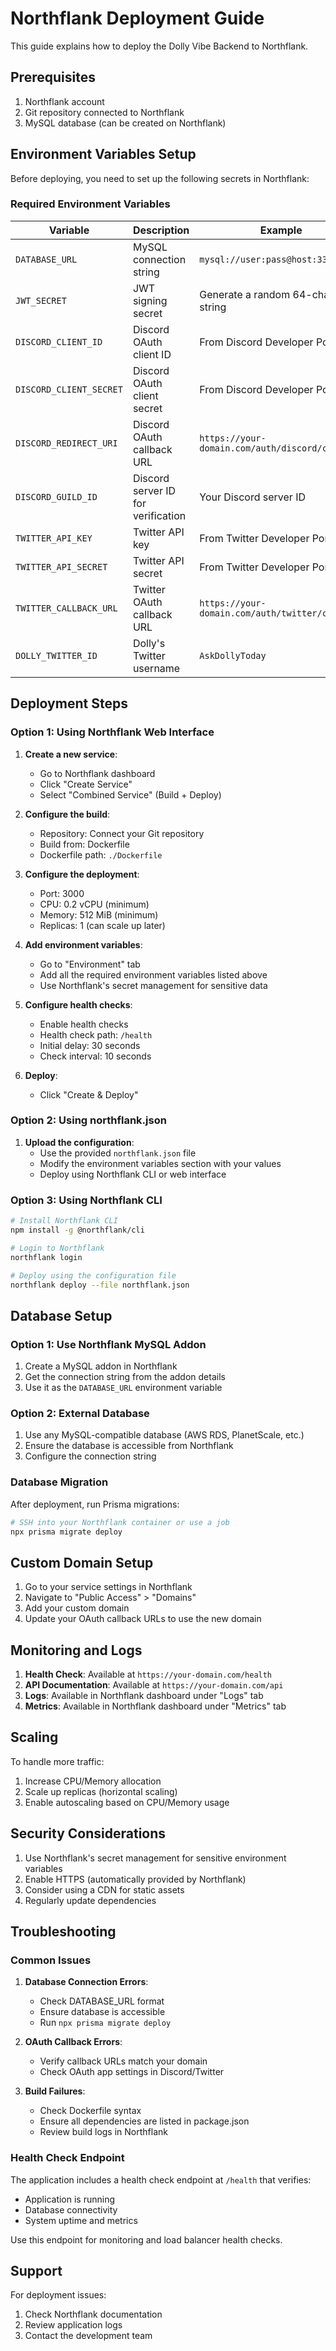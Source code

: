 # Northflank Deployment Guide

This guide explains how to deploy the Dolly Vibe Backend to Northflank.

## Prerequisites

1. Northflank account
2. Git repository connected to Northflank
3. MySQL database (can be created on Northflank)

## Environment Variables Setup

Before deploying, you need to set up the following secrets in Northflank:

### Required Environment Variables

| Variable | Description | Example |
|----------|-------------|---------|
| `DATABASE_URL` | MySQL connection string | `mysql://user:pass@host:3306/db` |
| `JWT_SECRET` | JWT signing secret | Generate a random 64-character string |
| `DISCORD_CLIENT_ID` | Discord OAuth client ID | From Discord Developer Portal |
| `DISCORD_CLIENT_SECRET` | Discord OAuth client secret | From Discord Developer Portal |
| `DISCORD_REDIRECT_URI` | Discord OAuth callback URL | `https://your-domain.com/auth/discord/callback` |
| `DISCORD_GUILD_ID` | Discord server ID for verification | Your Discord server ID |
| `TWITTER_API_KEY` | Twitter API key | From Twitter Developer Portal |
| `TWITTER_API_SECRET` | Twitter API secret | From Twitter Developer Portal |
| `TWITTER_CALLBACK_URL` | Twitter OAuth callback URL | `https://your-domain.com/auth/twitter/callback` |
| `DOLLY_TWITTER_ID` | Dolly's Twitter username | `AskDollyToday` |

## Deployment Steps

### Option 1: Using Northflank Web Interface

1. **Create a new service**:
   - Go to Northflank dashboard
   - Click "Create Service"
   - Select "Combined Service" (Build + Deploy)

2. **Configure the build**:
   - Repository: Connect your Git repository
   - Build from: Dockerfile
   - Dockerfile path: `./Dockerfile`

3. **Configure the deployment**:
   - Port: 3000
   - CPU: 0.2 vCPU (minimum)
   - Memory: 512 MiB (minimum)
   - Replicas: 1 (can scale up later)

4. **Add environment variables**:
   - Go to "Environment" tab
   - Add all the required environment variables listed above
   - Use Northflank's secret management for sensitive data

5. **Configure health checks**:
   - Enable health checks
   - Health check path: `/health`
   - Initial delay: 30 seconds
   - Check interval: 10 seconds

6. **Deploy**:
   - Click "Create & Deploy"

### Option 2: Using northflank.json

1. **Upload the configuration**:
   - Use the provided `northflank.json` file
   - Modify the environment variables section with your values
   - Deploy using Northflank CLI or web interface

### Option 3: Using Northflank CLI

```bash
# Install Northflank CLI
npm install -g @northflank/cli

# Login to Northflank
northflank login

# Deploy using the configuration file
northflank deploy --file northflank.json
```

## Database Setup

### Option 1: Use Northflank MySQL Addon

1. Create a MySQL addon in Northflank
2. Get the connection string from the addon details
3. Use it as the `DATABASE_URL` environment variable

### Option 2: External Database

1. Use any MySQL-compatible database (AWS RDS, PlanetScale, etc.)
2. Ensure the database is accessible from Northflank
3. Configure the connection string

### Database Migration

After deployment, run Prisma migrations:

```bash
# SSH into your Northflank container or use a job
npx prisma migrate deploy
```

## Custom Domain Setup

1. Go to your service settings in Northflank
2. Navigate to "Public Access" > "Domains"
3. Add your custom domain
4. Update your OAuth callback URLs to use the new domain

## Monitoring and Logs

1. **Health Check**: Available at `https://your-domain.com/health`
2. **API Documentation**: Available at `https://your-domain.com/api`
3. **Logs**: Available in Northflank dashboard under "Logs" tab
4. **Metrics**: Available in Northflank dashboard under "Metrics" tab

## Scaling

To handle more traffic:

1. Increase CPU/Memory allocation
2. Scale up replicas (horizontal scaling)
3. Enable autoscaling based on CPU/Memory usage

## Security Considerations

1. Use Northflank's secret management for sensitive environment variables
2. Enable HTTPS (automatically provided by Northflank)
3. Consider using a CDN for static assets
4. Regularly update dependencies

## Troubleshooting

### Common Issues

1. **Database Connection Errors**:
   - Check DATABASE_URL format
   - Ensure database is accessible
   - Run `npx prisma migrate deploy`

2. **OAuth Callback Errors**:
   - Verify callback URLs match your domain
   - Check OAuth app settings in Discord/Twitter

3. **Build Failures**:
   - Check Dockerfile syntax
   - Ensure all dependencies are listed in package.json
   - Review build logs in Northflank

### Health Check Endpoint

The application includes a health check endpoint at `/health` that verifies:
- Application is running
- Database connectivity
- System uptime and metrics

Use this endpoint for monitoring and load balancer health checks.

## Support

For deployment issues:
1. Check Northflank documentation
2. Review application logs
3. Contact the development team